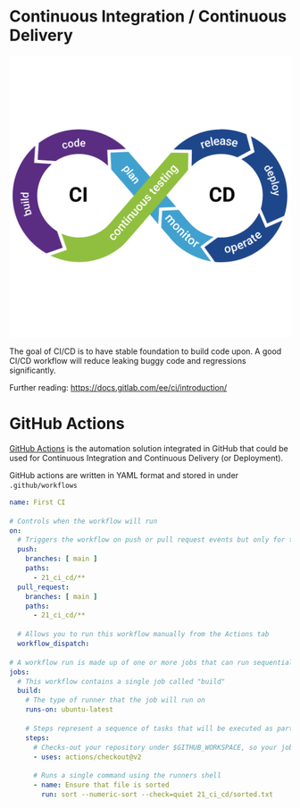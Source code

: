 
# Continuous Integration / Continuous Delivery


![](cicd.png)

The goal of CI/CD is to have stable foundation to build code upon. A good CI/CD workflow will reduce leaking buggy code and regressions significantly.

Further reading: https://docs.gitlab.com/ee/ci/introduction/

# GitHub Actions

[GitHub Actions](https://github.com/features/actions) is the automation solution integrated in GitHub that could be used for Continuous Integration and Continuous Delivery (or Deployment).

GitHub actions are written in YAML format and stored in under `.github/workflows`

```yaml
name: First CI

# Controls when the workflow will run
on:
  # Triggers the workflow on push or pull request events but only for the main branch, if changes under 21_ci_cd folder are made
  push:
    branches: [ main ]
    paths: 
      - 21_ci_cd/**
  pull_request:
    branches: [ main ]
    paths: 
      - 21_ci_cd/**

  # Allows you to run this workflow manually from the Actions tab
  workflow_dispatch:

# A workflow run is made up of one or more jobs that can run sequentially or in parallel
jobs:
  # This workflow contains a single job called "build"
  build:
    # The type of runner that the job will run on
    runs-on: ubuntu-latest

    # Steps represent a sequence of tasks that will be executed as part of the job
    steps:
      # Checks-out your repository under $GITHUB_WORKSPACE, so your job can access it
      - uses: actions/checkout@v2

      # Runs a single command using the runners shell
      - name: Ensure that file is sorted
        run: sort --numeric-sort --check=quiet 21_ci_cd/sorted.txt 
```